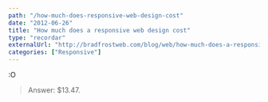 ```yaml
---
path: "/how-much-does-responsive-web-design-cost"
date: "2012-06-26"
title: "How much does a responsive web design cost"
type: "recordar"
externalUrl: "http://bradfrostweb.com/blog/web/how-much-does-a-responsive-web-design-cost/"
categories: ["Responsive"]
---
```


:O

> Answer: $13.47.